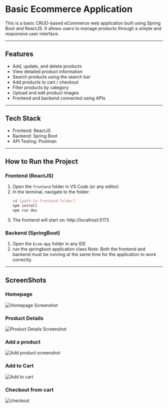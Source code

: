 # Basic Ecommerce Application

This is a basic CRUD-based eCommerce web application built using Spring Boot and ReactJS. It allows users to manage products through a simple and responsive user interface.

---

## Features

- Add, update, and delete products
- View detailed product information
- Search products using the search bar
- Add products to cart / checkout
- Filter products by category
- Upload and edit product images
- Frontend and backend connected using APIs

---

## Tech Stack

- Frontend: ReactJS
- Backend: Spring Boot
- API Testing: Postman

---

## How to Run the Project

### Frontend (ReactJS)

1. Open the `frontend` folder in VS Code (or any editor)
2. In the terminal, navigate to the folder:
   ```bash
   cd [path-to-frontend-folder]
   npm install
   npm run dev
3. The frontend will start on: http://localhost:5173

### Backend (SpringBoot)

1. Open the `Ecom-App` folder in any IDE
2. run the springboot application class
Note: Both the frontend and backend must be running at the same time for the application to work correctly.

---
## ScreenShots

### Homepage
![Homepage Screenshot](./outputs/2.png)

### Product Details
![Product Details Screenshot](./outputs/3.png)

### Add a product
![Add product screenshot](./outputs/1.png)

### Add to Cart
![Add to cart](./outputs/4.png)

### Checkout from cart
![checkout](./outputs/5.png)
